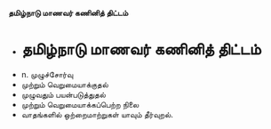**தமிழ்நாடு மாணவர் கணினித் திட்டம்**
- # தமிழ்நாடு மாணவர் கணினித் திட்டம்
- n. முழுச்சோர்வு
- முற்றும் வெறுமையாக்குதல்
- முழுவதும் பயன்படுத்துதல்
- முற்றும் வெறுமையாக்கப்பெற்ற நிலை
- வாதங்களில் ஒற்றைமாற்றுகள் யாவும் தீர்வுறல்.

